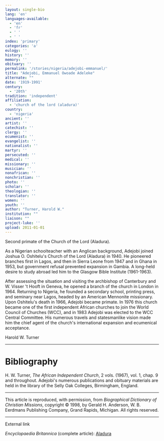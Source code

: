 ```yaml
---
layout: single-bio
lang: 'en'
languages-available:
  - 'en'
  - 'fr'
  - ' '
  - ' '
index: 'primary'
categories: 'a'
eulogy: ''
history: ''
memory: ''
obituary: ''
permalink: '/stories/nigeria/adejobi-emmanuel/'
title: "Adejobi, Emmanuel Owoade Adeleke"
alternate: ""
date: '1919-1991'
century:
  - '20th'
tradition: 'independent'
affiliation:
  - 'church of the lord (aladura)'
country:
  - 'nigeria'
ancient: ''
artist: ''
catechist: ''
clergy: ''
ecumenist: ''
evangelist: ''
nationalist: ''
martyr: ''
persecuted: ''
medical: ''
missionary: ''
musician: ''
nonafrican: ''
nonchristian: ''
photo: ''
scholar: ''
theologian: ''
translator: ''
women: ''
youth: ''
author: "Turner, Harold W."
institution: ""
liaison: ""
project-luke: ''
upload: 2011-01-01
---
```




Second primate of the Church of the Lord (Aladura).

As a Nigerian schoolteacher with an Anglican background, Adejobi joined Joshua O. Oshitelu's Church of the Lord (Aladura) in 1940. He pioneered branches first in Lagos, and then in Sierra Leone from 1947 and in Ghana in 1953, but government refusal prevented expansion in Gambia. A long-held desire to study abroad led him to the Glasgow Bible Institute (1961-1963).

After assessing the situation and visiting the archbishop of Canterbury and
W. Visser 't Hooft in Geneva, he opened a branch of the church in London in 1964. Returning to Nigeria, he founded a secondary school, printing press, and seminary near Lagos, headed by an American Mennonite missionary. Upon Oshitelu's death in 1966, Adejobi became primate. In 1976 this church became one of the first independent African churches to join the World Council of Churches (WCC), and in 1983 Adejobi was elected to the WCC Central Committee. His numerous travels and statesmanlike vision made him the chief agent of the church's international expansion and ecumenical acceptance.

Harold W. Turner

---

# Bibliography

H. W. Turner, *The African Independent Church*, 2 vols.
(1967), vol. 1, chap. 9 and throughout. Adejobi's numerous publications and obituary materials are held in the library of the Selly Oak Colleges, Birmingham, England.

---

This article is reproduced, with permission, from *Biographical Dictionary of Christian Missions*,   copyright &copy; 1998, by Gerald H. Anderson, W. B. Eerdmans Publishing Company, Grand Rapids, Michigan.  All rights reserved.

---

External link

*Encyclopaedia Britannica*  (complete article):  [ Aladura](http://www.britannica.com/eb/article-9005331/Aladura)